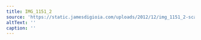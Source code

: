 ```yaml
---
title: IMG_1151_2
source: 'https://static.jamesdigioia.com/uploads/2012/12/img_1151_2-scaled.jpg'
altText: ''
caption: ''
---
```


